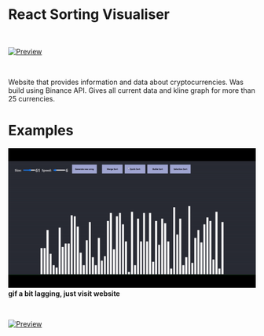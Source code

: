 # React Sorting Visualiser

 <br>

[![Preview]][Link] 

<br>

[Preview]: https://img.shields.io/badge/Preview-5599dd?style=for-the-badge

[Link]: https://avdieienko.com/sorter/ 'Preview.'
 Website that provides information and data about cryptocurrencies. Was build using Binance API. Gives all current data and kline graph for more than 25 currencies.  
 # Examples
 ![Example 1](https://github.com/Avdieienko/react_sort/blob/main/example/example.gif)
 <br>
 **gif a bit lagging, just visit website**
 
 <br>

[![Preview]][Link] 

<br>
